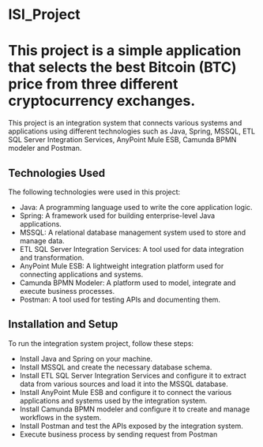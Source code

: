# ISI_Project
# This project is a simple application that selects the best Bitcoin (BTC) price from three different cryptocurrency exchanges.

This project is an integration system that connects various systems and applications using different technologies such as Java, Spring, MSSQL, ETL SQL Server Integration Services, AnyPoint Mule ESB, Camunda BPMN modeler and Postman.

## Technologies Used
The following technologies were used in this project:

* Java: A programming language used to write the core application logic.
* Spring: A framework used for building enterprise-level Java applications.
* MSSQL: A relational database management system used to store and manage data.
* ETL SQL Server Integration Services: A tool used for data integration and transformation.
* AnyPoint Mule ESB: A lightweight integration platform used for connecting applications and systems.
* Camunda BPMN Modeler: A platform used to model, integrate and execute business processes. 
* Postman: A tool used for testing APIs and documenting them.

## Installation and Setup
To run the integration system project, follow these steps:

* Install Java and Spring on your machine.
* Install MSSQL and create the necessary database schema.
* Install ETL SQL Server Integration Services and configure it to extract data from various sources and load it into the MSSQL database.
* Install AnyPoint Mule ESB and configure it to connect the various applications and systems used by the integration system.
* Install Camunda BPMN modeler and configure it to create and manage workflows in the system.
* Install Postman and test the APIs exposed by the integration system.
* Execute business process by sending request from Postman
